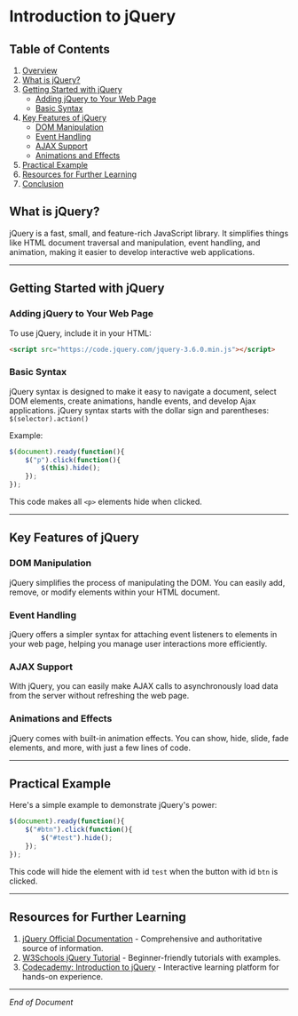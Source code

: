# Introduction to jQuery

## Table of Contents

1. [Overview](#overview)
2. [What is jQuery?](#what-is-jquery)
3. [Getting Started with jQuery](#getting-started-with-jquery)
   - [Adding jQuery to Your Web Page](#adding-jquery-to-your-web-page)
   - [Basic Syntax](#basic-syntax)
4. [Key Features of jQuery](#key-features-of-jquery)
   - [DOM Manipulation](#dom-manipulation)
   - [Event Handling](#event-handling)
   - [AJAX Support](#ajax-support)
   - [Animations and Effects](#animations-and-effects)
5. [Practical Example](#practical-example)
6. [Resources for Further Learning](#resources-for-further-learning)
7. [Conclusion](#conclusion)

## What is jQuery?

jQuery is a fast, small, and feature-rich JavaScript library. It simplifies things like HTML document traversal and manipulation, event handling, and animation, making it easier to develop interactive web applications.

---

## Getting Started with jQuery

### Adding jQuery to Your Web Page

To use jQuery, include it in your HTML:

```html
<script src="https://code.jquery.com/jquery-3.6.0.min.js"></script>
```

### Basic Syntax

jQuery syntax is designed to make it easy to navigate a document, select DOM elements, create animations, handle events, and develop Ajax applications. jQuery syntax starts with the dollar sign and parentheses: `$(selector).action()`

Example:

```javascript
$(document).ready(function(){
    $("p").click(function(){
        $(this).hide();
    });
});
```

This code makes all `<p>` elements hide when clicked.

---

## Key Features of jQuery

### DOM Manipulation

jQuery simplifies the process of manipulating the DOM. You can easily add, remove, or modify elements within your HTML document.

### Event Handling

jQuery offers a simpler syntax for attaching event listeners to elements in your web page, helping you manage user interactions more efficiently.

### AJAX Support

With jQuery, you can easily make AJAX calls to asynchronously load data from the server without refreshing the web page.

### Animations and Effects

jQuery comes with built-in animation effects. You can show, hide, slide, fade elements, and more, with just a few lines of code.

---

## Practical Example

Here's a simple example to demonstrate jQuery's power:

```javascript
$(document).ready(function(){
    $("#btn").click(function(){
        $("#test").hide();
    });
});
```

This code will hide the element with id `test` when the button with id `btn` is clicked.

---

## Resources for Further Learning

1. [jQuery Official Documentation](https://api.jquery.com/) - Comprehensive and authoritative source of information.
2. [W3Schools jQuery Tutorial](https://www.w3schools.com/jquery/) - Beginner-friendly tutorials with examples.
3. [Codecademy: Introduction to jQuery](https://www.codecademy.com/learn/learn-jquery) - Interactive learning platform for hands-on experience.

---

*End of Document*
